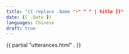 ```yaml
---
title: "{{ replace .Name "-" " " | title }}"
date: {{ .Date }}
languages: Chinese
draft: true
---
```




{{ partial "utterances.html" . }}